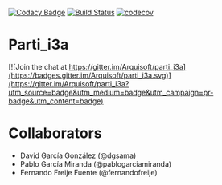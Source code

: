 [![Codacy Badge](https://api.codacy.com/project/badge/Grade/6808a4f5333e4f73a0ebeac78b3fe57b)](https://www.codacy.com/app/pablogarciamiranda/parti_i3a?utm_source=github.com&amp;utm_medium=referral&amp;utm_content=Arquisoft/parti_i3a&amp;utm_campaign=Badge_Grade)
[![Build Status](https://travis-ci.org/Arquisoft/parti_i3a.svg?branch=master)](https://travis-ci.org/Arquisoft/parti_i3a)
[![codecov](https://codecov.io/gh/Arquisoft/parti_i3a/branch/master/graph/badge.svg)](https://codecov.io/gh/Arquisoft/parti_i3a)


# Parti_i3a

[![Join the chat at https://gitter.im/Arquisoft/parti_i3a](https://badges.gitter.im/Arquisoft/parti_i3a.svg)](https://gitter.im/Arquisoft/parti_i3a?utm_source=badge&utm_medium=badge&utm_campaign=pr-badge&utm_content=badge)



# Collaborators

- David García González (@dgsama)
- Pablo García Miranda (@pablogarciamiranda)
- Fernando Freije Fuente (@fernandofreije)
